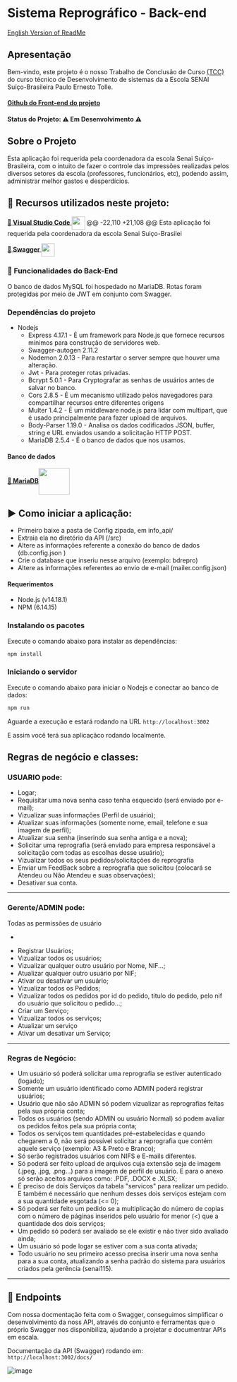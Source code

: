 # Sistema Reprográfico - Back-end

[English Version of ReadMe](https://github.com/Luccazx12/reprography-nodejs/blob/master/README-en.md)


## Apresentação
Bem-vindo, este projeto é o nosso Trabalho de Conclusão de Curso <a href="https://pt.wikipedia.org/wiki/Trabalho_de_conclus%C3%A3o_de_curso"> (TCC) </a> do curso técnico de Desenvolvimento de sistemas da a Escola SENAI Suíço-Brasileira Paulo Ernesto Tolle.

#### [Github do Front-end do projeto](https://github.com/ViictorSR388/reprografia_front-end)

#### Status do Projeto: ⚠️ Em Desenvolvimento ⚠️

## Sobre o Projeto
Esta aplicação foi requerida pela coordenadora da escola Senai Suiço-Brasileira, com o intuito de fazer o controle das impressões realizadas pelos diversos setores da escola (professores, funcionários, etc), podendo assim, administrar melhor gastos e desperdícios.

## 📌 Recursos utilizados neste projeto:


 **<a href="https://code.visualstudio.com/Download">:small_blue_diamond: Visual Studio Code </a>**<img align="center"  height="30" width="30" src="https://cdn.freebiesupply.com/logos/large/2x/visual-studio-code-logo-png-transparent.png" style="max-width:100%;"></img> 
	@@ -22,110 +21,108 @@ Esta aplicação foi requerida pela coordenadora da escola Senai Suiço-Brasilei

**<a href="https://swagger.io">:small_blue_diamond: Swagger </a>**<img align="center"  height="30" width="30" src="https://upload.wikimedia.org/wikipedia/commons/a/ab/Swagger-logo.png" style="max-width:100%;"></img> 

### 📃 Funcionalidades do Back-End
O banco de dados MySQL foi hospedado no MariaDB.
Rotas foram protegidas por meio de JWT em conjunto com Swagger.

### Dependências do projeto
- Nodejs
  * Express 4.17.1 - É um framework para Node.js que fornece recursos mínimos para construção de servidores web.
  * Swagger-autogen 2.11.2
  * Nodemon 2.0.13 - Para restartar o server sempre que houver uma alteração. 
  * Jwt - Para proteger rotas privadas.
  * Bcrypt 5.0.1 - Para Cryptografar as senhas de usuários antes de salvar no banco.
  * Cors 2.8.5 - É um mecanismo utilizado pelos navegadores para compartilhar recursos entre diferentes origens
  * Multer 1.4.2 - É um middleware node.js para lidar com multipart, que é usado principalmente para fazer upload de arquivos.
  * Body-Parser 1.19.0 - Analisa os dados codificados JSON, buffer, string e URL enviados usando a solicitação HTTP POST.
  * MariaDB 2.5.4 - É o banco de dados que nos usamos. 

#### Banco de dados

**<a href="https://mariadb.org">:small_blue_diamond: MariaDB</a>**<img align="center"  height="60" width="70" src="https://www.softizy.com/blog/wp-content/uploads/2014/05/mariadb.png" style="max-width:100%;"></img> 


## :arrow_forward: Como iniciar a aplicação:

 * Primeiro baixe a pasta de Config zipada, em info_api/  <br>
 * Extraia ela no diretório da API (/src)
 * Altere as informações referente a conexão do banco de dados (db.config.json )<br>
 * Crie o database que inseriu nesse arquivo (exemplo: bdrepro)<br>
 * Altere as informações referentes ao envio de e-mail (mailer.config.json)

#### Requerimentos

- Node.js (v14.18.1)
- NPM (6.14.15)

### Instalando os pacotes

Execute o comando abaixo para instalar as dependências:
``` bash
npm install
```

### Iniciando o servidor

Execute o comando abaixo para iniciar o Nodejs e conectar ao banco de dados:
``` bash
npm run
```

Aguarde a execução e estará rodando na URL  `http://localhost:3002`
<br>

E assim você terá sua aplicaçãco rodando localmente.
<br>

## Regras de negócio e classes: 

### USUARIO pode:

- Logar;
- Requisitar uma nova senha caso tenha esquecido (será enviado por e-mail);
- Vizualizar suas informações (Perfil de usuário);
- Atualizar suas informações (somente nome, email, telefone e sua imagem de perfil);
- Atualizar sua senha (inserindo sua senha antiga e a nova);
- Solicitar uma reprografia (será enviado para empresa responsável a solicitação com todas as escolhas desse usuário);
- Vizualizar todos os seus pedidos/solicitações de reprografia
- Enviar um FeedBack sobre a reprografia que solicitou (colocará se Atendeu ou Não Atendeu e suas observações);
- Desativar sua conta.

---------------------------------------------

### Gerente/ADMIN pode:

Todas as permissões de usuário 

+

- Registrar Usuários;
- Vizualizar todos os usuários;
- Vizualizar qualquer outro usuário por Nome, NIF...;
- Atualizar qualquer outro usuário por NIF;
- Ativar ou desativar um usuário;
- Vizualizar todos os Pedidos;
- Vizualizar todos os pedidos por id do pedido, titulo do pedido, pelo nif do usuário que solicitou o pedido...;
- Criar um Serviço;
- Vizualizar todos os serviços;
- Atualizar um serviço
- Ativar um desativar um Serviço;

---------------------------------------------

### Regras de Negócio: 

- Um usuário só poderá solicitar uma reprografia se estiver autenticado (logado);
- Somente um usuário identificado como ADMIN poderá registrar usuários;
- Usuário que não são ADMIN só podem vizualizar as reprografias feitas pela sua própria conta;
- Todos os usuários (sendo ADMIN ou usuário Normal) só podem avaliar os pedidos feitos pela sua própria conta;
- Todos os serviços tem quantidades pré-estabelecidas e quando chegarem a 0, não será possível solicitar a reprografia que contém aquele serviço (exemplo: A3 & Preto e Branco);
- Só serão registrados usuários com NIFS e E-mails diferentes.
- Só poderá ser feito upload de arquivos cuja extensão seja de imagem (.jpeg, .jpg, .png...) para a imagem de perfil de usuário. E para o anexo só serão aceitos arquivos como: .PDF, .DOCX e .XLSX;
- É preciso de dois Serviços da tabela "servicos" para realizar um pedido. E também é necessário que nenhum desses dois serviços estejam com a sua quantidade esgotada (<= 0);
- Só poderá ser feito um pedido se a multiplicação do número de copias com o número de páginas inseridos pelo usuário for menor (<) que a quantidade dos dois serviços;
- Um pedido só poderá ser avaliado se ele existir e não tiver sido avaliado ainda;
- Um usuário só pode logar se estiver com a sua conta ativada;
- Todo usuário no seu primeiro acesso precisa inserir uma nova senha para a sua conta, atualizando a senha padrão do sistema para usuários criados pela gerência (senai115).

---------------------------------------------


## :triangular_flag_on_post: Endpoints

Com nossa docmentação feita com o Swagger, conseguimos simplificar o desenvolvimento da noss API, através do conjunto e ferramentas que o próprio Swagger nos disponibiliza, ajudando a projetar e documentrar APIs em escala.

Documentação da API (Swagger) rodando em: `http://localhost:3002/docs/`

![image](https://raw.githubusercontent.com/Squad-Back-End/reprography-nodejs/master/info_api/screenshots/swagger/swagger.png)
